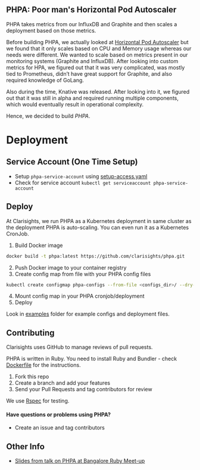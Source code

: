 ## PHPA: Poor man's Horizontal Pod Autoscaler

PHPA takes metrics from our InfluxDB and Graphite and then scales a deployment based on those metrics. 

Before building PHPA, we actually looked at [Horizontal Pod Autoscaler](https://kubernetes.io/docs/tasks/run-application/horizontal-pod-autoscale/) but we found that it only scales based on CPU and Memory usage whereas our needs were different. We wanted to scale based on metrics present in our monitoring systems (Graphite and InfluxDB). After looking into custom metrics for HPA, we figured out that it was very complicated, was mostly tied to Prometheus, didn’t have great support for Graphite, and also required knowledge of GoLang.

Also during the time, Knative was released. After looking into it, we figured out that it was still in alpha and required running multiple components, which would eventually result in operational complexity.

Hence, we decided to build *PHPA*.

# Deployment
## Service Account (One Time Setup)
- Setup `phpa-service-account` using [setup-access.yaml](./setup-access.yaml)
- Check for service account `kubectl get serviceaccount phpa-service-account`

## Deploy
At Clarisights, we run PHPA as a Kubernetes deployment in same cluster as the deployment
PHPA is auto-scaling. You can even run it as a Kubernetes CronJob.

1. Build Docker image
```sh
docker build -t phpa:latest https://github.com/clarisights/phpa.git
```
2. Push Docker image to your container registry
3. Create config map from file with your PHPA config files
```sh
kubectl create configmap phpa-configs --from-file <configs_dir>/ --dry-run -o yaml
```
4. Mount config map in your PHPA cronjob/deployment
5. Deploy

Look in [examples](./examples) folder for example configs and deployment files.

## Contributing

Clarisights uses GitHub to manage reviews of pull requests.

PHPA is written in Ruby. You need to install Ruby and Bundler - check [Dockerfile](./Dockerfile) for the instructions.

1. Fork this repo
2. Create a branch and add your features
3. Send your Pull Requests and tag contributors for review

We use [Rspec](https://rspec.info/) for testing.

#### Have questions or problems using PHPA?
- Create an issue and tag contributors


## Other Info
- [Slides from talk on PHPA at Bangalore Ruby Meet-up](https://docs.google.com/presentation/d/1zs-3T3XUiI6GgTaqFHNTbefZ5xaiM8ZJGGNcZ6G0EcU/edit?usp=sharing)
